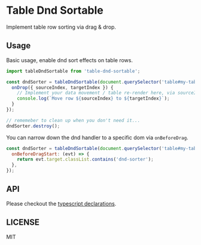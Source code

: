 Table Dnd Sortable
==================

Implement table row sorting via drag & drop.

## Usage

Basic usage, enable dnd sort effects on table rows.

```js
import tableDndSortable from 'table-dnd-sortable';

const dndSorter = tableDndSortable(document.querySelector('table#my-table'), {
  onDrop({ sourceIndex, targetIndex }) {
    // Implement your data movement / table re-render here, via sourceIndex and targetIndex
    console.log(`Move row ${sourceIndex} to ${targetIndex}`);
  }
});

// rememeber to clean up when you don't need it...
dndSorter.destroy();
```

You can narrow down the dnd handler to a specific dom via `onBeforeDrag`.

```js
const dndSorter = tableDndSortable(document.querySelector('table#my-table'), {
  onBeforeDragStart: (evt) => {
    return evt.target.classList.contains('dnd-sorter');
  },
});
```

## API

Please checkout the [typescript declarations](dist/table-dnd-sortable.d.ts).

## LICENSE

MIT